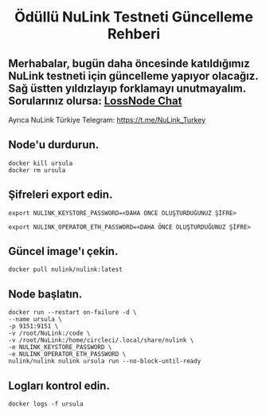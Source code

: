 <h1 align="center">Ödüllü NuLink Testneti Güncelleme Rehberi

## Merhabalar, bugün daha öncesinde katıldığımız NuLink testneti için güncelleme yapıyor olacağız. Sağ üstten yıldızlayıp forklamayı unutmayalım. Sorularınız olursa: [LossNode Chat](https://t.me/LossNode)
  
Ayrıca NuLink Türkiye Telegram: https://t.me/NuLink_Turkey

## Node'u durdurun.

```
docker kill ursula
docker rm ursula
```

## Şifreleri export edin.
```
export NULINK_KEYSTORE_PASSWORD=<DAHA ÖNCE OLUŞTURDUĞUNUZ ŞİFRE>

export NULINK_OPERATOR_ETH_PASSWORD=<DAHA ÖNCE OLUŞTURDUĞUNUZ ŞİFRE>
```

## Güncel image'ı çekin.
```
docker pull nulink/nulink:latest
```

## Node başlatın.
```
docker run --restart on-failure -d \
--name ursula \
-p 9151:9151 \
-v /root/NuLink:/code \
-v /root/NuLink:/home/circleci/.local/share/nulink \
-e NULINK_KEYSTORE_PASSWORD \
-e NULINK_OPERATOR_ETH_PASSWORD \
nulink/nulink nulink ursula run --no-block-until-ready
```
  
## Logları kontrol edin.
  
``` 
docker logs -f ursula
```  
